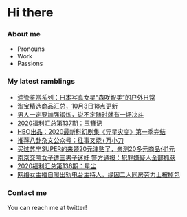 # Hi there 

### About me
- Pronouns
- Work
- Passions 

### My latest ramblings
<!-- BLOGPOSTS:START -->
- [油管鉴赏系列：日本写真女星“森咲智美”的户外日常](https://fuliba2020.net/tomomi-morisaki.html)
- [淘宝精选商品汇总，10月3日18点更新](https://fuliba2020.net/99.html)
- [男人一定要加强锻炼，说不定随时就有一场决斗](https://fuliba2020.net/douou.html)
- [2020福利汇总第137期：玉簪记](https://fuliba2020.net/2020137.html)
- [HBO出品：2020最新科幻剧集《异星灾变》第一季完结](https://fuliba2020.net/raised-by-wolves.html)
- [推荐八卦杂文公众号：往事叉烧+万小刀](https://fuliba2020.net/wangshichashao.html)
- [买过苏宁SUPER的来领20元津贴了，亲测20多元商品付1元](https://fuliba2020.net/super2020.html)
- [南京交院女子遭三男子迷奸 警方通报：犯罪嫌疑人全部抓获](https://fuliba2020.net/nanjingjiaoyuan.html)
- [2020福利汇总第136期：星尘](https://fuliba2020.net/2020136.html)
- [网络女主播自曝出轨电台主持人，缘因二人同房劳力士被掉包](https://fuliba2020.net/porsche.html)
<!-- BLOGPOSTS:END -->

### Contact me
You can reach me at twitter!
